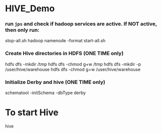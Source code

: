 # HIVE_Demo

### run `jps` and check if hadoop services are active. If NOT active, then only run:
stop-all.sh
hadoop namenode -format
start-all.sh

### Create Hive directories in HDFS (ONE TIME only)
hdfs dfs -mkdir /tmp
hdfs dfs -chmod g+w /tmp
hdfs dfs -mkdir -p /user/hive/warehouse
hdfs dfs -chmod g+w /user/hive/warehouse

### Initialize Derby and hive (ONE TIME only)
schematool -initSchema -dbType derby

# To start Hive
hive